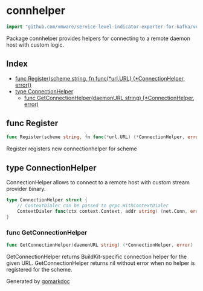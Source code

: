 <!-- Code generated by gomarkdoc. DO NOT EDIT -->

# connhelper

```go
import "github.com/vmware/service-level-indicator-exporter-for-kafka/vendor/github.com/moby/buildkit/client/connhelper"
```

Package connhelper provides helpers for connecting to a remote daemon host with custom logic.

## Index

- [func Register(scheme string, fn func(*url.URL) (*ConnectionHelper, error))](<#func-register>)
- [type ConnectionHelper](<#type-connectionhelper>)
  - [func GetConnectionHelper(daemonURL string) (*ConnectionHelper, error)](<#func-getconnectionhelper>)


## func Register

```go
func Register(scheme string, fn func(*url.URL) (*ConnectionHelper, error))
```

Register registers new connectionhelper for scheme

## type ConnectionHelper

ConnectionHelper allows to connect to a remote host with custom stream provider binary.

```go
type ConnectionHelper struct {
    // ContextDialer can be passed to grpc.WithContextDialer
    ContextDialer func(ctx context.Context, addr string) (net.Conn, error)
}
```

### func GetConnectionHelper

```go
func GetConnectionHelper(daemonURL string) (*ConnectionHelper, error)
```

GetConnectionHelper returns BuildKit\-specific connection helper for the given URL. GetConnectionHelper returns nil without error when no helper is registered for the scheme.



Generated by [gomarkdoc](<https://github.com/princjef/gomarkdoc>)
